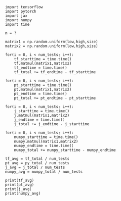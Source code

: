     import tensorflow
    import pytorch
    import jax
    import numpy
    import time

    n = ?

    matrix1 = np.random.uniform(low,high,size)
    matrix2 = np.random.uniform(low,high,size)

    for(i = 0, i < num_tests; i++):
        tf_starttime = time.time()
        tf.matmul(matrix1,matrix2)
        tf_endtime = time.time()
        tf_total += tf_endtime - tf_starttime

    for(i = 0, i < num_tests; i++):
        pt_starttime = time.time()
        pt.matmul(matrix1,matrix2)
        pt_endtime = time.time()
        pt_total += pt_endtime - pt_starttime

    for(i = 0, i < num_tests; i++):
        j_starttime = time.time()
        j.matmul(matrix1,matrix2)
        j_endtime = time.time()
        j_total += j_endtime - j_starttime

    for(i = 0, i < num_tests; i++):
        numpy_starttime = time.time()
        numpy.matmul(matrix1,matrix2)
        numpy_endtime = time.time()
        numpy_total += numpy_starttime - numpy_endtime

    tf_avg = tf_total / num_tests
    pt_avg = py_total / num_tests
    j_avg = j_total / num_tests
    numpy_avg = numpy_total / num_tests

    print(tf_avg)
    print(pt_avg)
    print(j_avg)
    print(numpy_avg)